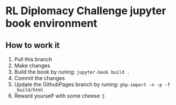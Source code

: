 # RL Diplomacy Challenge jupyter book environment

## How to work it

1. Pull this branch
2. Make changes
3. Build the book by runing: ```jupyter-book build .```
3. Commit the changes
4. Update the GithubPages branch by runing: ```ghp-import -n -p -f _build/html```
5. Reward yourself with some cheese :)
